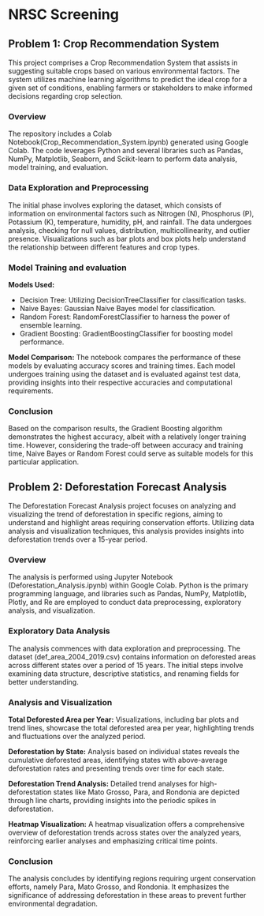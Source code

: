 # NRSC Screening


## Problem 1: Crop Recommendation System

This project comprises a Crop Recommendation System that assists in suggesting suitable crops based on various environmental factors. The system utilizes machine learning algorithms to predict the ideal crop for a given set of conditions, enabling farmers or stakeholders to make informed decisions regarding crop selection.

### Overview

The repository includes a Colab Notebook(Crop_Recommendation_System.ipynb) generated using Google Colab. The code leverages Python and several libraries such as Pandas, NumPy, Matplotlib, Seaborn, and Scikit-learn to perform data analysis, model training, and evaluation.

### Data Exploration and Preprocessing

The initial phase involves exploring the dataset, which consists of information on environmental factors such as Nitrogen (N), Phosphorus (P), Potassium (K), temperature, humidity, pH, and rainfall. The data undergoes analysis, checking for null values, distribution, multicollinearity, and outlier presence. Visualizations such as bar plots and box plots help understand the relationship between different features and crop types.

### Model Training and evaluation

**Models Used:**
* Decision Tree: Utilizing DecisionTreeClassifier for classification tasks.
* Naive Bayes: Gaussian Naive Bayes model for classification.
* Random Forest: RandomForestClassifier to harness the power of ensemble learning.
* Gradient Boosting: GradientBoostingClassifier for boosting model performance.

**Model Comparison:**
The notebook compares the performance of these models by evaluating accuracy scores and training times. Each model undergoes training using the dataset and is evaluated against test data, providing insights into their respective accuracies and computational requirements.

### Conclusion
Based on the comparison results, the Gradient Boosting algorithm demonstrates the highest accuracy, albeit with a relatively longer training time. However, considering the trade-off between accuracy and training time, Naive Bayes or Random Forest could serve as suitable models for this particular application.

## Problem 2: Deforestation Forecast Analysis

The Deforestation Forecast Analysis project focuses on analyzing and visualizing the trend of deforestation in specific regions, aiming to understand and highlight areas requiring conservation efforts. Utilizing data analysis and visualization techniques, this analysis provides insights into deforestation trends over a 15-year period.

### Overview
The analysis is performed using Jupyter Notebook (Deforestation_Analysis.ipynb) within Google Colab. Python is the primary programming language, and libraries such as Pandas, NumPy, Matplotlib, Plotly, and Re are employed to conduct data preprocessing, exploratory analysis, and visualization.

### Exploratory Data Analysis

The analysis commences with data exploration and preprocessing. The dataset (def_area_2004_2019.csv) contains information on deforested areas across different states over a period of 15 years. The initial steps involve examining data structure, descriptive statistics, and renaming fields for better understanding.

### Analysis and Visualization

**Total Deforested Area per Year:**
Visualizations, including bar plots and trend lines, showcase the total deforested area per year, highlighting trends and fluctuations over the analyzed period.

**Deforestation by State:**
Analysis based on individual states reveals the cumulative deforested areas, identifying states with above-average deforestation rates and presenting trends over time for each state.

**Deforestation Trend Analysis:**
Detailed trend analyses for high-deforestation states like Mato Grosso, Para, and Rondonia are depicted through line charts, providing insights into the periodic spikes in deforestation.

**Heatmap Visualization:**
A heatmap visualization offers a comprehensive overview of deforestation trends across states over the analyzed years, reinforcing earlier analyses and emphasizing critical time points.

### Conclusion
The analysis concludes by identifying regions requiring urgent conservation efforts, namely Para, Mato Grosso, and Rondonia. It emphasizes the significance of addressing deforestation in these areas to prevent further environmental degradation.

